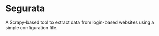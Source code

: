 # Segurata

A Scrapy-based tool to extract data from login-based websites using a simple
configuration file.